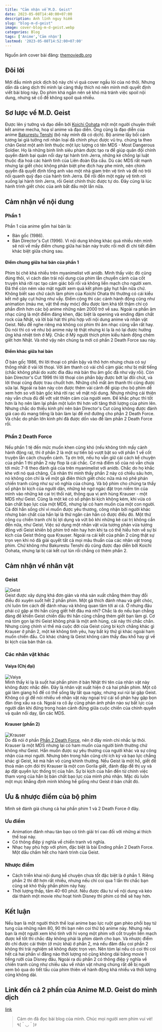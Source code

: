 ```yaml
---
title: "Cảm nhận về M.D. Geist"
date: 2023-05-08T14:40:00+07:00
description: Anh lính nguy hiểm
slug: "blog-m-d-geist"
image: cover-blog-m-d-geist.webp
categories: Blog
tags: ['Anime','Cảm nhận']
lastmod: '2023-05-08T14:52:00+07:00'
---
```

Nguồn ảnh cover bài đăng: [themoviedb.org](https://www.themoviedb.org/t/p/original/zJUGlUzoeKg50y1RJPkoYQuj73H.jpg)   
## Đôi lời   
Mới đầu mình pick dịch bộ này chỉ vì quả cover ngầu lòi của nó thôi. Nhưng dần dà càng dịch thì mình lại càng thấy thích nó nên mình mới quyết định viết bài blog này. Do phim khá ngắn nên sẽ khó mà tránh việc spoil nội dung, nhưng sẽ cố để không spoil quá nhiều.
## Sơ lược về M.D. Geist   
Được lên ý tưởng và đạo diễn bởi [Koichi Oohata](https://en.wikipedia.org/wiki/Koichi_Ohata) một một người chuyên thiết kết anime mecha, hoạ sĩ anime và đạo diễn. Ông cũng là đạo diễn của anime [Bakurestu Tenshi](https://ariztynfansub.github.io/p/bakuretsu-tenshi/) (bộ này mình đã có dịch).
Bộ anime lấy bối cảnh tương lai giả tưởng nơi nhân loại đã chinh phục được vũ trụ. chúng ta theo chân Geist một anh lính thuộc một lực lượng có tên MDS - Most Dangerous Soldier. Họ là những binh lính siêu phàm được tạo ra để giúp quân đội chính quyền đánh bại quân nổi dạy tại hành tinh Jerra, những kẻ chống lại luật thuộc địa hoá các hành tinh của Liên đoàn Địa cầu. 
Dù các MDS rất mạnh nhưng lại giết chóc không phân biệt phe địch hay phe mình, nên chính quyền đã quyết định tống anh vào một nhà giam trên vệ tinh và để nó trôi nổi quanh quỹ đạo của hành tinh Jerra.
Để rồi đến một ngày vệ tinh rơi xuống lại hành tinh Jerra, rồi Geist chính thức được tự do. Đây cũng là lúc hành trình giết chóc của anh bắt đầu một lần nữa.
## Cảm nhận về nội dung   
### Phần 1
Phần 1 của anime gồm hai bản là:
- Bản gốc (1986).
- Bản Director's Cut (1996).
Vì nội dung không khác quá nhiều nên mình sẽ nói về mấy điểm chung giữa hai bản này trước rồi mới đi chi tiết điểm khác biệt giữa chúng sau. 
#### Điểm chung giữa hai bản của phần 1
Phim bị chê khá nhiều trên myanimelist với anidb. Mình thấy việc đó cũng đúng thôi, vì cách dàn trải nội dung của phim lẫn chuyển cảnh của cốt truyện khá rời rạc tạo cảm giác bối rối và không liền mạch cho người xem. Đã thế còn ném vào mặt người xem quả kết phim gây hụt hẫn nữa chứ. Không biết sao chứ cách làm phim của Koichi Ohata thì thường có cái kiểu kết mở gây cụt hứng như vầy.
Điểm cộng thì các cảnh hành động cũng như animation (máu me, vật thể máy móc) đều được làm khá tốt thậm chí có phần đỉnh hơn các bộ anime những năm 2000 trở về sau. Ngoài ra phần âm nhạc cũng là một điểm đáng khen, đặc biệt là opening và ending đậm chất rock của Nhật, và lời bài hát thì phù hợp với nội dung anime và nhân vật Geist. Nếu để nghe riêng mà không coi phim thì âm nhạc cũng vẫn rất hay. Dù nói thì có vẻ như bộ anime này tệ thật nhưng kì lạ là nó lại được hưởng ứng khá nhiệt tình ở Mỹ. Chắc ở Mỹ người thích phim kiểu hành động chém giết hơn Nhật. Và nhờ vậy nên chúng ta mới có phần 2 Death Force sau này.
#### Điểm khác giữa hai bản  
Ở bản gốc 1986, thì lời thoại có phần bậy và thô hơn nhưng chưa có sự thống nhất ở vài lời thoại. Với âm thanh có vài chỗ cảm giác như bị mất tiếng (chắc không phải do xước đia đâu mà bản thu âm gốc đã như vậy rồi).
Còn bản Director's Cut 1996 thì lời thoại còn phần bậy được bớt lại đôi chút, và lời thoại cũng được trau chuốt hơn. Những chỗ mất âm thanh thì cũng được sữa lại. Ngoài ra bản này còn được thêm vài cảnh để giúp cho bộ phim dễ xem hơn so với bản gốc khá rời rạc về mặt nội dung. Nhưng những cải thiện này vẫn chưa đủ để vớt vát thiện cảm của người xem. Để khắc phục thì tốt hơn là họ nên làm lại phần một luôn thì hơn với tăng thời lượng của phim lên. Nhưng chắc do thiếu kinh phí nên bản Director's Cut cũng không được đánh giá cao dù mang tiếng là bản làm lại để mở đường cho phần 2 Death Force. Và chắc do phần lớn kinh phí đã được dồn vào để làm phần 2 Death Force rồi.
### Phần 2 Death Force
Nếu phần 1 tệ đến mức muốn khen cũng khó (nếu không tính mấy cảnh hành động ra), thì ở phần 2 là một sự tiến bộ vượt bật so với phần 1 về cốt truyện lẫn cách chuyển cảnh. Tạ ơn trời, nếu họ vẫn giữ cái cách kể chuyện của phần 1 thì phần 2 này flop là cái chắc. Cơ mà điểm số của nó vẫn chưa tới mức 7-8 theo đánh giá của trên myanimelist với anidb. Chắc do họ khắc khe với nó quá chăng. Cá nhân thì mình thấy phần 2 này có chiều sâu hơn, nó không còn chỉ là về một gã điên thích giết chóc nữa mà nó phê phán chiến tranh cũng như sự vô nghĩa của chúng.
 Và bộ phim cho chúng ta thấy số phận bi kịch của người dân, những kẻ ngơ ngác đặt trọn niềm tin của mình vào những kẻ cai trị thối nát, thông qua vị anh hùng Krauser - một MDS như Geist.
 Cũng là một kẻ có số phận bi kịch không kém, khi vừa có bản chất bạo lực của một MDS, nhưng lại có ham muốn của một con người. Cả đời hắn sống chỉ vì muốn được yêu thương, công nhận bởi người khác nhưng bản chất của hắn lại là thứ ngăn cản hắn có được điều đó. Một thứ công cụ chiến tranh chỉ bị lợi dụng và vứt bỏ khi những kẻ cai trị không cần đến nữa, như Geist. Việc sử dụng một nhân vật vừa tương phản vừa tương đồng với Geist khiến bộ phim trở nên hay hơn khi ta có thể hiểu hơn về sự bi kịch của Geist thông qua Krauser. Ngoài ra cái kết của phần 2 cũng thật sự trọn vẹn khi nó đã giải quyết tất cả mọi mâu thuẩn của các nhân vật trong phim. Chứ không như Bakurestu Tenshi dù cũng được đạo diễn bởi Koichi Oohata, nhưng lại bị cái kết cụt lủn rồi chẳng có thêm phần 2.
## Cảm nhận về nhân vật   
### Geist
![Geist](blog-m-d-geist-1-geist.webp)  
Geist được xây dựng khá đơn giản và nhà sản xuất chẳng thèm thay đổi điều đó xuyên suốt hết 2 phần phim. Một gã thích đánh nhau và giết chóc, chỉ luôn tìm cách để đánh nhau và không quan tâm tới ai cả.
Ờ nhưng đâu phải cứ gặp ai thì hắn cũng giết hết đâu mà nhỉ? Chắc là do nếu bạn chẳng đáng để khiến Geist chiến đấu thì hắn cũng chẳng thèm giết bạn làm gì. Cơ mà tóm gọn lại thì Geist không phải là một anh hùng, cái này thì chắc chắn. Nhưng cũng chính vì thế mà cuộc đời của Geist cũng bi kịch chẳng khác gì Krauser ở phần 2, một kẻ không tình yêu, hay bất kỳ thứ gì khác ngoài ham muốn chiến đấu. Có khác chăng là Geist không cảm thấy đau khổ hay gì về bi kịch của bản thân cả.
### Các nhân vật khác   
#### Vaiya (Chị đại)   
![Vaiya](blog-m-d-geist-2-vaiya.webp)  
Mình thấy kì lạ là suốt hai phần phim ở bản Nhật thì tên của nhân vật này không được nhắc đến. Đây là nhân vật xuất hiện ở cả hai phần phim. Một cô gái làm giang hồ để có thể sống lây lất qua ngày, nhưng xui rủi lại gặp Geist. Không có gì để nói nhiều về nhân vật này ngoại trừ cái số phận hay gặp bọn đàn ông xấu xa cả. Ngoài ra cô ấy cũng phản ánh phần nào sự bất lực của người dân khi đứng trong hoàn cảnh đứng giữa cuộc chiến của chính quyền và quân nổi dạy, lẫn các MDS.
#### Krauser (phần 2)   
![Krauser](blog-m-d-geist-3-krauser.webp)  
Do đã nói ở phần [Phần 2 Death Force](#ph%E1%BA%A7n-2-death-force), nên ở đây mình chỉ nhắc lại thôi. Krauser là một MDS nhưng lại có ham muốn của người bình thường chứ không như Geist. Hắn muốn được sự yêu thương của người khác và sự công nhận của mọi người. Nhưng bên trong hắn cũng chỉ ích kỷ và bạo lực chẳng khác gì Geist, kẻ mà hắn vô cùng khinh thường. Nếu Geist là một hổ, giết để thoả mãn cơn đói thì Krauser là một con Gorila giết, đánh đập để thị uy và áp đặt quyền lực thống trị của hắn. Sự bi kịch của hắn đến từ chính việc tham vọng của hắn bị bản chất bạo lực của mình phủ nhận. Mặc dù luôn một mực khẳng định mình không hề giống như Geist ở bản chất đó.
## Ưu & nhược điểm của bộ phim   
Mình sẽ đánh giá chung cả hai phần phim 1 và 2 Death Force ở đây.
### Ưu điểm  
- Animation đánh nhau tàn bạo có tính giải trí cao đối với những ai thích thể loại này.
- Có thông điệp ý nghĩa về chiến tranh vô nghĩa.
- Nhạc hay phù hợp với phim, đặc biệt là bài Ending phần 2 Death Force. Một dấu chấm hết cho hành trình của Geist.
### Nhược điểm   
- Cách triển khai nội dung kể chuyện chưa tốt đặc biệt là ở phần 1. Riêng phần 2 thì đỡ hơn rất nhiều, nhưng nếu chỉ coi qua 1 lần thì chắc bạn cũng sẽ khó thấy phần phim này hay.  
- Thời lượng thấp, tầm 40-60 phút. Nếu được đâu tư về nội dung và kéo dài thành một movie như hoạt hình Disney thì phim có thể sẽ hay hơn.  
## Kết luận  
Nếu bạn là một người thích thể loại anime bạo lực ruột gan phèo phổi bay tứ tung của những năm 80, 90 thì bạn nên coi thử bộ anime này. Nhưng nếu bạn là một người xem khó tính với hi vọng một phim với cốt truyện liền mạch được kể tốt thì chắc đây không phải là phim dành cho bạn. Và nhược điểm đó chỉ được cải thiện (ở mức khá) ở phần 2, mà nếu đâm đầu coi phần 2 không thì trải nghiệm sẽ không được trọn vẹn. Nên tóm lại nếu có coi thì coi hết cả hai phần vì đằng nào thời lượng nó cũng không dài bằng movie 1 tiếng rưỡi của Disney đâu. Ngoài ra dù phần 2 có thông điệp ý nghĩa về chiến tranh cũng như chiều sâu về nhân vật nhưng chúng rất dễ bị người xem bỏ qua do tiết tấu của phim thiên về hành động khá nhiều và thời lượng cũng không dài.
## Link đến cả 2 phần của Anime M.D. Geist do mình dịch   
[link](https://ariztynfansub.github.io/p/m-d-geist/)   
> Cảm ơn đã đọc bài blog của mình. Chúc mọi người xem phim vui vẻ! ٩(＾◡＾)۶
